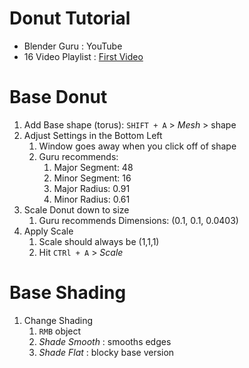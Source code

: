 # Donut Tutorial

- Blender Guru : YouTube
- 16 Video Playlist : [First Video](https://youtu.be/nIoXOplUvAw)

# Base Donut

1. Add Base shape (torus): `SHIFT + A` > *Mesh* > shape
2. Adjust Settings in the Bottom Left
   1. Window goes away when you click off of shape
   2. Guru recommends:
      1. Major Segment: 48
      2. Minor Segment: 16
      3. Major Radius: 0.91
      4. Minor Radius: 0.61
3. Scale Donut down to size
   1. Guru recommends Dimensions: (0.1, 0.1, 0.0403)
4. Apply Scale
   1. Scale should always be (1,1,1)
   2. Hit `CTRl + A` > *Scale*

# Base Shading 

1. Change Shading
   1. `RMB` object
   2. *Shade Smooth* : smooths edges 
   3. *Shade Flat* : blocky base version

